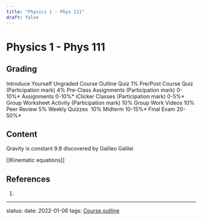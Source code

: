 ```yaml
---
title: "Physics 1 - Phys 111"
draft: false
---
```

# Physics 1 - Phys 111

## Grading
Introduce Yourself 
Ungraded 
Course Outline Quiz  1%
Pre/Post Course Quiz (Participation mark)  4%
Pre-Class Assignments (Participation mark)  0-10%*
Assignments  0-10%*
iClicker Classes (Participation mark)  0-5%*
Group Worksheet Activity (Participation mark)  10%
Group Work Videos  10%
Peer Review  5% 
Weekly Quizzes   10%
Midterm  10-15%*
Final Exam  20-50%*

## Content
Gravity is constant 9.8 discovered by Galileo Galilei

[[Kinematic equations]]

## References
1. 

---
status:
date: 2022-01-06
tags: [Course outline](Zettelkasten/Course%20outline.md)